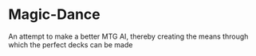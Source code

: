# Magic-Dance

An attempt to make a better MTG AI, thereby creating the means through which the perfect decks can be made
